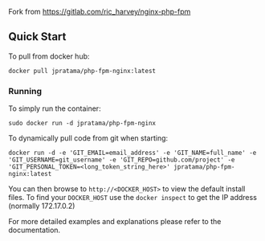 Fork from https://gitlab.com/ric_harvey/nginx-php-fpm

## Quick Start
To pull from docker hub:
```
docker pull jpratama/php-fpm-nginx:latest
```
### Running
To simply run the container:
```
sudo docker run -d jpratama/php-fpm-nginx
```
To dynamically pull code from git when starting:
```
docker run -d -e 'GIT_EMAIL=email_address' -e 'GIT_NAME=full_name' -e 'GIT_USERNAME=git_username' -e 'GIT_REPO=github.com/project' -e 'GIT_PERSONAL_TOKEN=<long_token_string_here>' jpratama/php-fpm-nginx:latest
```

You can then browse to ```http://<DOCKER_HOST>``` to view the default install files. To find your ```DOCKER_HOST``` use the ```docker inspect``` to get the IP address (normally 172.17.0.2)

For more detailed examples and explanations please refer to the documentation.
